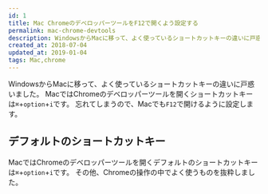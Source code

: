 ```yaml
---
id: 1
title: Mac ChromeのデベロッパーツールをF12で開くよう設定する
permalink: mac-chrome-devtools
description: WindowsからMacに移って、よく使っているショートカットキーの違いに戸惑いました。
created_at: 2018-07-04
updated_at: 2019-01-04
tags: Mac,chrome
---
```

 
WindowsからMacに移って、よく使っているショートカットキーの違いに戸惑いました。
MacではChromeのデベロッパーツールを開くショートカットキーは`⌘`+`option`+`i`です。
忘れてしまうので、Macでも`F12`で開けるように設定します。
 
## デフォルトのショートカットキー
MacではChromeのデベロッパーツールを開くデフォルトのショートカットキーは`⌘`+`option`+`i`です。
その他、Chromeの操作の中でよく使うものを抜粋しました。

